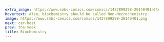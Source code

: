 ```yaml
---
extra_image: https://www.smbc-comics.com/comics/1427899298-20140401after.png
hovertext: Also, biochemistry should be called Non-Necrochemistry.
image: https://www.smbc-comics.com/comics/1427899298-20140401.png
next: car-boat
prev: the-meek
title: Biochemistry
---
```

